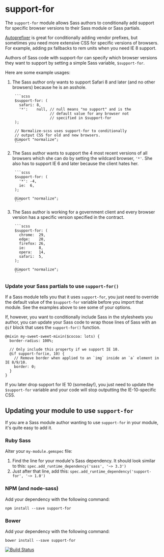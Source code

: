 # support-for

The `support-for` module allows Sass authors to conditionally add support for specific browser versions to their Sass module or Sass partials.

[Autoprefixer](https://github.com/postcss/autoprefixer) is great for conditionally adding vendor prefixes, but sometimes you need more extensive CSS for specific versions of browsers. For example, adding px fallbacks to rem units when you need IE 8 support.

Authors of Sass code with support-for can specify which browser versions they want to support by setting a simple Sass variable, `$support-for`.

Here are some example usages:

1. The Sass author only wants to support Safari 8 and later (and no other browsers) because he is an asshole.

        ```scss
        $support-for: (
          safari: 8,
          '*':    null, // null means "no support" and is the
                        // default value for any browser not
                        // specified in $support-for
        );

        // Normalize-scss uses support-for to conditionally
        // output CSS for old and new browsers.
        @import "normalize";
        ```

2. The Sass author wants to support the 4 most recent versions of all browsers which she can do by setting the wildcard browser, `'*'`. She also has to support IE 6 and later because the client hates her.

        ```scss
        $support-for: (
          '*': -4,
          ie:  6,
        );

        @import "normalize";
        ```

3. The Sass author is working for a government client and every browser version has a specific version specified in the contract.

        ```scss
        $support-for: (
          chrome:  29,
          edge:    20,
          firefox: 26,
          ie:      8,
          opera:   14,
          safari:  5,
        );

        @import "normalize";
        ```

### Update your Sass partials to use `support-for()`

If a Sass module tells you that it uses `support-for`, you just need to override the default value of the `$support-for` variable before you import that module. See the examples above to see some of your options.

If, however, you want to conditionally include Sass in the stylesheets you author, you can update your Sass code to wrap those lines of Sass with an `@if` block that uses the `support-for()` function.

```
@mixin my-sweet-sweet-mixin($cocoa: lots) {
  border-radius: 100%;

  // Only include this property if we support IE 10.
  @if support-for(ie, 10) {
    // Remove border when applied to an `img` inside an `a` element in IE 8/9/10.
    border: 0;
  }
}
```

If you later drop support for IE 10 (someday!), you just need to update the
`$support-for` variable and your code will stop outputting the IE-10-specific
CSS.

## Updating your module to use `support-for`

If you are a Sass module author wanting to use `support-for` in your module, it's
quite easy to add it.

### Ruby Sass

Alter your `my-module.gemspec` file:

1. Find the line for your module's Sass dependency. It should look similar to this:
        ```
        spec.add_runtime_dependency('sass', '~> 3.3')
        ```
2. Just after that line, add this:
        ```
        spec.add_runtime_dependency('support-for', '~> 1.0')
        ```

### NPM (and node-sass)

Add your dependency with the following command:
```
npm install --save support-for
```

### Bower

Add your dependency with the following command:
```
bower install --save support-for
```

[![Build Status](https://travis-ci.org/JohnAlbin/support-for.png?branch=master)](https://travis-ci.org/JohnAlbin/support-for)

